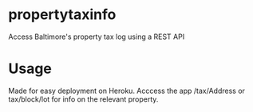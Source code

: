 # propertytaxinfo
Access Baltimore's property tax log using a REST API

# Usage
Made for easy deployment on Heroku.
Acccess the app /tax/Address or tax/block/lot for info on the relevant property.